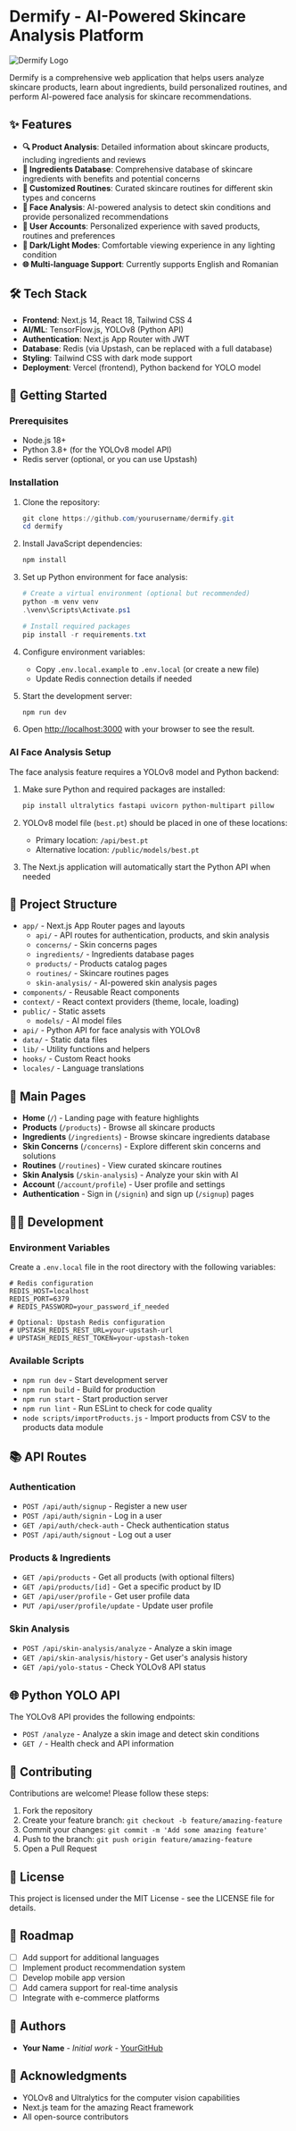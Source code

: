 # Dermify - AI-Powered Skincare Analysis Platform

![Dermify Logo](./public/dermifylogon.png)

Dermify is a comprehensive web application that helps users analyze skincare products, learn about ingredients, build personalized routines, and perform AI-powered face analysis for skincare recommendations.

## ✨ Features

- **🔍 Product Analysis**: Detailed information about skincare products, including ingredients and reviews
- **🧪 Ingredients Database**: Comprehensive database of skincare ingredients with benefits and potential concerns
- **📅 Customized Routines**: Curated skincare routines for different skin types and concerns
- **🤖 Face Analysis**: AI-powered analysis to detect skin conditions and provide personalized recommendations
- **👤 User Accounts**: Personalized experience with saved products, routines and preferences
- **🌙 Dark/Light Modes**: Comfortable viewing experience in any lighting condition
- **🌐 Multi-language Support**: Currently supports English and Romanian

## 🛠️ Tech Stack

- **Frontend**: Next.js 14, React 18, Tailwind CSS 4
- **AI/ML**: TensorFlow.js, YOLOv8 (Python API)
- **Authentication**: Next.js App Router with JWT
- **Database**: Redis (via Upstash, can be replaced with a full database)
- **Styling**: Tailwind CSS with dark mode support
- **Deployment**: Vercel (frontend), Python backend for YOLO model

## 🚀 Getting Started

### Prerequisites

- Node.js 18+ 
- Python 3.8+ (for the YOLOv8 model API)
- Redis server (optional, or you can use Upstash)

### Installation

1. Clone the repository:
   ```powershell
   git clone https://github.com/yourusername/dermify.git
   cd dermify
   ```

2. Install JavaScript dependencies:
   ```powershell
   npm install
   ```

3. Set up Python environment for face analysis:
   ```powershell
   # Create a virtual environment (optional but recommended)
   python -m venv venv
   .\venv\Scripts\Activate.ps1
   
   # Install required packages
   pip install -r requirements.txt
   ```

4. Configure environment variables:
   - Copy `.env.local.example` to `.env.local` (or create a new file)
   - Update Redis connection details if needed

5. Start the development server:
   ```powershell
   npm run dev
   ```

6. Open [http://localhost:3000](http://localhost:3000) with your browser to see the result.

### AI Face Analysis Setup

The face analysis feature requires a YOLOv8 model and Python backend:

1. Make sure Python and required packages are installed:
   ```powershell
   pip install ultralytics fastapi uvicorn python-multipart pillow
   ```

2. YOLOv8 model file (`best.pt`) should be placed in one of these locations:
   - Primary location: `/api/best.pt`
   - Alternative location: `/public/models/best.pt`
   
3. The Next.js application will automatically start the Python API when needed

## 📁 Project Structure

- `app/` - Next.js App Router pages and layouts
  - `api/` - API routes for authentication, products, and skin analysis
  - `concerns/` - Skin concerns pages
  - `ingredients/` - Ingredients database pages
  - `products/` - Products catalog pages
  - `routines/` - Skincare routines pages
  - `skin-analysis/` - AI-powered skin analysis pages
- `components/` - Reusable React components
- `context/` - React context providers (theme, locale, loading)
- `public/` - Static assets
  - `models/` - AI model files
- `api/` - Python API for face analysis with YOLOv8
- `data/` - Static data files
- `lib/` - Utility functions and helpers
- `hooks/` - Custom React hooks
- `locales/` - Language translations

## 📱 Main Pages

- **Home** (`/`) - Landing page with feature highlights
- **Products** (`/products`) - Browse all skincare products
- **Ingredients** (`/ingredients`) - Browse skincare ingredients database
- **Skin Concerns** (`/concerns`) - Explore different skin concerns and solutions
- **Routines** (`/routines`) - View curated skincare routines
- **Skin Analysis** (`/skin-analysis`) - Analyze your skin with AI
- **Account** (`/account/profile`) - User profile and settings
- **Authentication** - Sign in (`/signin`) and sign up (`/signup`) pages

## 🧑‍💻 Development

### Environment Variables

Create a `.env.local` file in the root directory with the following variables:

```
# Redis configuration
REDIS_HOST=localhost
REDIS_PORT=6379
# REDIS_PASSWORD=your_password_if_needed

# Optional: Upstash Redis configuration
# UPSTASH_REDIS_REST_URL=your-upstash-url
# UPSTASH_REDIS_REST_TOKEN=your-upstash-token
```

### Available Scripts

- `npm run dev` - Start development server
- `npm run build` - Build for production
- `npm run start` - Start production server
- `npm run lint` - Run ESLint to check for code quality
- `node scripts/importProducts.js` - Import products from CSV to the products data module

## 📚 API Routes

### Authentication

- `POST /api/auth/signup` - Register a new user
- `POST /api/auth/signin` - Log in a user
- `GET /api/auth/check-auth` - Check authentication status
- `POST /api/auth/signout` - Log out a user

### Products & Ingredients

- `GET /api/products` - Get all products (with optional filters)
- `GET /api/products/[id]` - Get a specific product by ID
- `GET /api/user/profile` - Get user profile data
- `PUT /api/user/profile/update` - Update user profile

### Skin Analysis

- `POST /api/skin-analysis/analyze` - Analyze a skin image 
- `GET /api/skin-analysis/history` - Get user's analysis history
- `GET /api/yolo-status` - Check YOLOv8 API status

## 🌐 Python YOLO API

The YOLOv8 API provides the following endpoints:

- `POST /analyze` - Analyze a skin image and detect skin conditions
- `GET /` - Health check and API information

## 🤝 Contributing

Contributions are welcome! Please follow these steps:

1. Fork the repository
2. Create your feature branch: `git checkout -b feature/amazing-feature`
3. Commit your changes: `git commit -m 'Add some amazing feature'`
4. Push to the branch: `git push origin feature/amazing-feature`
5. Open a Pull Request

## 📄 License

This project is licensed under the MIT License - see the LICENSE file for details.

## 📝 Roadmap

- [ ] Add support for additional languages
- [ ] Implement product recommendation system
- [ ] Develop mobile app version
- [ ] Add camera support for real-time analysis
- [ ] Integrate with e-commerce platforms

## 👥 Authors

- **Your Name** - *Initial work* - [YourGitHub](https://github.com/yourusername)

## 🙏 Acknowledgments

- YOLOv8 and Ultralytics for the computer vision capabilities
- Next.js team for the amazing React framework
- All open-source contributors

